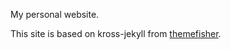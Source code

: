 
My personal website.

This site is based on kross-jekyll from [themefisher](https://themefisher.com/products/kross-creative-portfolio-template/). 